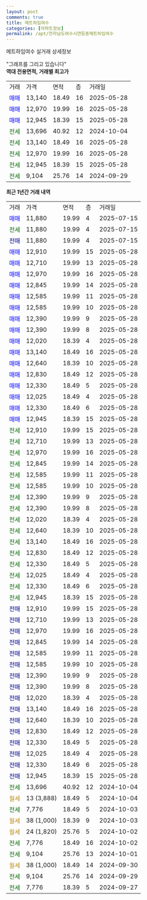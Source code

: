 ```yaml
---
layout: post
comments: true
title: 메트하임여수
categories: [아파트정보]
permalink: /apt/전라남도여수시연등동메트하임여수
---
```


메트하임여수 실거래 상세정보

<script type="text/javascript">
  google.charts.load('current', {'packages':['line', 'corechart']});
  google.charts.setOnLoadCallback(drawChart);

  function drawChart() {
    var data = new google.visualization.DataTable();
    data.addColumn('date', '거래일');
    data.addColumn('number', "매매");
    data.addColumn('number', "전세");
    data.addColumn('number', "전매");

    data.addRows([[new Date(Date.parse("2025-07-15")), 11880, null, null], [new Date(Date.parse("2025-07-15")), null, 11880, null], [new Date(Date.parse("2025-07-15")), null, null, 11880], [new Date(Date.parse("2025-05-28")), 12910, null, null], [new Date(Date.parse("2025-05-28")), 12710, null, null], [new Date(Date.parse("2025-05-28")), 12970, null, null], [new Date(Date.parse("2025-05-28")), 12845, null, null], [new Date(Date.parse("2025-05-28")), 12585, null, null], [new Date(Date.parse("2025-05-28")), 12585, null, null], [new Date(Date.parse("2025-05-28")), 12390, null, null], [new Date(Date.parse("2025-05-28")), 12390, null, null], [new Date(Date.parse("2025-05-28")), 12020, null, null], [new Date(Date.parse("2025-05-28")), 13140, null, null], [new Date(Date.parse("2025-05-28")), 12640, null, null], [new Date(Date.parse("2025-05-28")), 12830, null, null], [new Date(Date.parse("2025-05-28")), 12330, null, null], [new Date(Date.parse("2025-05-28")), 12025, null, null], [new Date(Date.parse("2025-05-28")), 12330, null, null], [new Date(Date.parse("2025-05-28")), 12945, null, null], [new Date(Date.parse("2025-05-28")), null, 12910, null], [new Date(Date.parse("2025-05-28")), null, 12710, null], [new Date(Date.parse("2025-05-28")), null, 12970, null], [new Date(Date.parse("2025-05-28")), null, 12845, null], [new Date(Date.parse("2025-05-28")), null, 12585, null], [new Date(Date.parse("2025-05-28")), null, 12585, null], [new Date(Date.parse("2025-05-28")), null, 12390, null], [new Date(Date.parse("2025-05-28")), null, 12390, null], [new Date(Date.parse("2025-05-28")), null, 12020, null], [new Date(Date.parse("2025-05-28")), null, 12640, null], [new Date(Date.parse("2025-05-28")), null, 13140, null], [new Date(Date.parse("2025-05-28")), null, 12830, null], [new Date(Date.parse("2025-05-28")), null, 12330, null], [new Date(Date.parse("2025-05-28")), null, 12025, null], [new Date(Date.parse("2025-05-28")), null, 12330, null], [new Date(Date.parse("2025-05-28")), null, 12945, null], [new Date(Date.parse("2025-05-28")), null, null, 12910], [new Date(Date.parse("2025-05-28")), null, null, 12710], [new Date(Date.parse("2025-05-28")), null, null, 12970], [new Date(Date.parse("2025-05-28")), null, null, 12845], [new Date(Date.parse("2025-05-28")), null, null, 12585], [new Date(Date.parse("2025-05-28")), null, null, 12585], [new Date(Date.parse("2025-05-28")), null, null, 12390], [new Date(Date.parse("2025-05-28")), null, null, 12390], [new Date(Date.parse("2025-05-28")), null, null, 12020], [new Date(Date.parse("2025-05-28")), null, null, 13140], [new Date(Date.parse("2025-05-28")), null, null, 12640], [new Date(Date.parse("2025-05-28")), null, null, 12830], [new Date(Date.parse("2025-05-28")), null, null, 12330], [new Date(Date.parse("2025-05-28")), null, null, 12025], [new Date(Date.parse("2025-05-28")), null, null, 12330], [new Date(Date.parse("2025-05-28")), null, null, 12945], [new Date(Date.parse("2024-10-04")), null, 13696, null], [new Date(Date.parse("2024-10-04")), null, null, null], [new Date(Date.parse("2024-10-03")), null, 7776, null], [new Date(Date.parse("2024-10-03")), null, null, null], [new Date(Date.parse("2024-10-02")), null, null, null], [new Date(Date.parse("2024-10-02")), null, 7776, null], [new Date(Date.parse("2024-10-01")), null, 9104, null], [new Date(Date.parse("2024-09-30")), null, null, null], [new Date(Date.parse("2024-09-29")), null, 9104, null], [new Date(Date.parse("2024-09-27")), null, 7776, null]]);

    var options = {
      hAxis: {
        format: 'yyyy/MM/dd'
      },    
      lineWidth: 0,
      pointsVisible: true,    
      title: '최근 1년간 유형별 실거래가 분포',
      legend: { position: 'bottom' }
    };

    var formatter = new google.visualization.NumberFormat({pattern:'###,###'} );
    formatter.format(data, 1);
    formatter.format(data, 2);
    
    setTimeout(function() {
        var chart = new google.visualization.LineChart(document.getElementById('columnchart_material'));
        chart.draw(data, (options));
        document.getElementById('loading').style.display = 'none';
    }, 200);
  }
</script>


<div id="loading" style="z-index:20; display: block; margin-left: 0px">"그래프를 그리고 있습니다"</div>
<div id="columnchart_material" style="width: 95%; margin-left: 0px; display: block"></div>
<!-- contents start -->
<b>역대 전용면적, 거래별 최고가</b>
<table class="sortable">
    <tr>
      <td>거래</td>
      <td>가격</td>
      <td>면적</td>
      <td>층</td>
      <td>거래일</td>
    </tr>
        <tr>
          <td><a style="color: blue">매매</a></td>
          <td>13,140</td>
          <td>18.49</td>
          <td>16</td>
          <td>2025-05-28</td>
        </tr>            <tr>
          <td><a style="color: blue">매매</a></td>
          <td>12,970</td>
          <td>19.99</td>
          <td>16</td>
          <td>2025-05-28</td>
        </tr>            <tr>
          <td><a style="color: blue">매매</a></td>
          <td>12,945</td>
          <td>18.39</td>
          <td>15</td>
          <td>2025-05-28</td>
        </tr>        
        <tr>
              <td><a style="color: darkgreen">전세</a></td>
              <td>13,696</td>
              <td>40.92</td>
              <td>12</td>
              <td>2024-10-04</td>
            </tr>            <tr>
              <td><a style="color: darkgreen">전세</a></td>
              <td>13,140</td>
              <td>18.49</td>
              <td>16</td>
              <td>2025-05-28</td>
            </tr>            <tr>
              <td><a style="color: darkgreen">전세</a></td>
              <td>12,970</td>
              <td>19.99</td>
              <td>16</td>
              <td>2025-05-28</td>
            </tr>            <tr>
              <td><a style="color: darkgreen">전세</a></td>
              <td>12,945</td>
              <td>18.39</td>
              <td>15</td>
              <td>2025-05-28</td>
            </tr>            <tr>
              <td><a style="color: darkgreen">전세</a></td>
              <td>9,104</td>
              <td>25.76</td>
              <td>14</td>
              <td>2024-09-29</td>
            </tr>        
    
</table>

<b>최근 1년간 거래 내역</b>

<table class="sortable">
    <tr>
      <td>거래</td>
      <td>가격</td>
      <td>면적</td>
      <td>층</td>
      <td>거래일</td>
    </tr>
    <tr>
      <td><a style="color: blue">매매</a></td>
      <td>11,880</td>
      <td>19.99</td>
      <td>4</td>
      <td>2025-07-15</td>
    </tr>          <tr>
      <td><a style="color: darkgreen">전세</a></td>
      <td>11,880</td>
      <td>19.99</td>
      <td>4</td>
      <td>2025-07-15</td>
    </tr>          <tr>
      <td><a style="color: darkblue">전매</a></td>
      <td>11,880</td>
      <td>19.99</td>
      <td>4</td>
      <td>2025-07-15</td>
    </tr>          <tr>
      <td><a style="color: blue">매매</a></td>
      <td>12,910</td>
      <td>19.99</td>
      <td>15</td>
      <td>2025-05-28</td>
    </tr>          <tr>
      <td><a style="color: blue">매매</a></td>
      <td>12,710</td>
      <td>19.99</td>
      <td>13</td>
      <td>2025-05-28</td>
    </tr>          <tr>
      <td><a style="color: blue">매매</a></td>
      <td>12,970</td>
      <td>19.99</td>
      <td>16</td>
      <td>2025-05-28</td>
    </tr>          <tr>
      <td><a style="color: blue">매매</a></td>
      <td>12,845</td>
      <td>19.99</td>
      <td>14</td>
      <td>2025-05-28</td>
    </tr>          <tr>
      <td><a style="color: blue">매매</a></td>
      <td>12,585</td>
      <td>19.99</td>
      <td>11</td>
      <td>2025-05-28</td>
    </tr>          <tr>
      <td><a style="color: blue">매매</a></td>
      <td>12,585</td>
      <td>19.99</td>
      <td>10</td>
      <td>2025-05-28</td>
    </tr>          <tr>
      <td><a style="color: blue">매매</a></td>
      <td>12,390</td>
      <td>19.99</td>
      <td>9</td>
      <td>2025-05-28</td>
    </tr>          <tr>
      <td><a style="color: blue">매매</a></td>
      <td>12,390</td>
      <td>19.99</td>
      <td>8</td>
      <td>2025-05-28</td>
    </tr>          <tr>
      <td><a style="color: blue">매매</a></td>
      <td>12,020</td>
      <td>18.39</td>
      <td>4</td>
      <td>2025-05-28</td>
    </tr>          <tr>
      <td><a style="color: blue">매매</a></td>
      <td>13,140</td>
      <td>18.49</td>
      <td>16</td>
      <td>2025-05-28</td>
    </tr>          <tr>
      <td><a style="color: blue">매매</a></td>
      <td>12,640</td>
      <td>18.39</td>
      <td>10</td>
      <td>2025-05-28</td>
    </tr>          <tr>
      <td><a style="color: blue">매매</a></td>
      <td>12,830</td>
      <td>18.49</td>
      <td>12</td>
      <td>2025-05-28</td>
    </tr>          <tr>
      <td><a style="color: blue">매매</a></td>
      <td>12,330</td>
      <td>18.49</td>
      <td>5</td>
      <td>2025-05-28</td>
    </tr>          <tr>
      <td><a style="color: blue">매매</a></td>
      <td>12,025</td>
      <td>18.49</td>
      <td>4</td>
      <td>2025-05-28</td>
    </tr>          <tr>
      <td><a style="color: blue">매매</a></td>
      <td>12,330</td>
      <td>18.49</td>
      <td>6</td>
      <td>2025-05-28</td>
    </tr>          <tr>
      <td><a style="color: blue">매매</a></td>
      <td>12,945</td>
      <td>18.39</td>
      <td>15</td>
      <td>2025-05-28</td>
    </tr>          <tr>
      <td><a style="color: darkgreen">전세</a></td>
      <td>12,910</td>
      <td>19.99</td>
      <td>15</td>
      <td>2025-05-28</td>
    </tr>          <tr>
      <td><a style="color: darkgreen">전세</a></td>
      <td>12,710</td>
      <td>19.99</td>
      <td>13</td>
      <td>2025-05-28</td>
    </tr>          <tr>
      <td><a style="color: darkgreen">전세</a></td>
      <td>12,970</td>
      <td>19.99</td>
      <td>16</td>
      <td>2025-05-28</td>
    </tr>          <tr>
      <td><a style="color: darkgreen">전세</a></td>
      <td>12,845</td>
      <td>19.99</td>
      <td>14</td>
      <td>2025-05-28</td>
    </tr>          <tr>
      <td><a style="color: darkgreen">전세</a></td>
      <td>12,585</td>
      <td>19.99</td>
      <td>11</td>
      <td>2025-05-28</td>
    </tr>          <tr>
      <td><a style="color: darkgreen">전세</a></td>
      <td>12,585</td>
      <td>19.99</td>
      <td>10</td>
      <td>2025-05-28</td>
    </tr>          <tr>
      <td><a style="color: darkgreen">전세</a></td>
      <td>12,390</td>
      <td>19.99</td>
      <td>9</td>
      <td>2025-05-28</td>
    </tr>          <tr>
      <td><a style="color: darkgreen">전세</a></td>
      <td>12,390</td>
      <td>19.99</td>
      <td>8</td>
      <td>2025-05-28</td>
    </tr>          <tr>
      <td><a style="color: darkgreen">전세</a></td>
      <td>12,020</td>
      <td>18.39</td>
      <td>4</td>
      <td>2025-05-28</td>
    </tr>          <tr>
      <td><a style="color: darkgreen">전세</a></td>
      <td>12,640</td>
      <td>18.39</td>
      <td>10</td>
      <td>2025-05-28</td>
    </tr>          <tr>
      <td><a style="color: darkgreen">전세</a></td>
      <td>13,140</td>
      <td>18.49</td>
      <td>16</td>
      <td>2025-05-28</td>
    </tr>          <tr>
      <td><a style="color: darkgreen">전세</a></td>
      <td>12,830</td>
      <td>18.49</td>
      <td>12</td>
      <td>2025-05-28</td>
    </tr>          <tr>
      <td><a style="color: darkgreen">전세</a></td>
      <td>12,330</td>
      <td>18.49</td>
      <td>5</td>
      <td>2025-05-28</td>
    </tr>          <tr>
      <td><a style="color: darkgreen">전세</a></td>
      <td>12,025</td>
      <td>18.49</td>
      <td>4</td>
      <td>2025-05-28</td>
    </tr>          <tr>
      <td><a style="color: darkgreen">전세</a></td>
      <td>12,330</td>
      <td>18.49</td>
      <td>6</td>
      <td>2025-05-28</td>
    </tr>          <tr>
      <td><a style="color: darkgreen">전세</a></td>
      <td>12,945</td>
      <td>18.39</td>
      <td>15</td>
      <td>2025-05-28</td>
    </tr>          <tr>
      <td><a style="color: darkblue">전매</a></td>
      <td>12,910</td>
      <td>19.99</td>
      <td>15</td>
      <td>2025-05-28</td>
    </tr>          <tr>
      <td><a style="color: darkblue">전매</a></td>
      <td>12,710</td>
      <td>19.99</td>
      <td>13</td>
      <td>2025-05-28</td>
    </tr>          <tr>
      <td><a style="color: darkblue">전매</a></td>
      <td>12,970</td>
      <td>19.99</td>
      <td>16</td>
      <td>2025-05-28</td>
    </tr>          <tr>
      <td><a style="color: darkblue">전매</a></td>
      <td>12,845</td>
      <td>19.99</td>
      <td>14</td>
      <td>2025-05-28</td>
    </tr>          <tr>
      <td><a style="color: darkblue">전매</a></td>
      <td>12,585</td>
      <td>19.99</td>
      <td>11</td>
      <td>2025-05-28</td>
    </tr>          <tr>
      <td><a style="color: darkblue">전매</a></td>
      <td>12,585</td>
      <td>19.99</td>
      <td>10</td>
      <td>2025-05-28</td>
    </tr>          <tr>
      <td><a style="color: darkblue">전매</a></td>
      <td>12,390</td>
      <td>19.99</td>
      <td>9</td>
      <td>2025-05-28</td>
    </tr>          <tr>
      <td><a style="color: darkblue">전매</a></td>
      <td>12,390</td>
      <td>19.99</td>
      <td>8</td>
      <td>2025-05-28</td>
    </tr>          <tr>
      <td><a style="color: darkblue">전매</a></td>
      <td>12,020</td>
      <td>18.39</td>
      <td>4</td>
      <td>2025-05-28</td>
    </tr>          <tr>
      <td><a style="color: darkblue">전매</a></td>
      <td>13,140</td>
      <td>18.49</td>
      <td>16</td>
      <td>2025-05-28</td>
    </tr>          <tr>
      <td><a style="color: darkblue">전매</a></td>
      <td>12,640</td>
      <td>18.39</td>
      <td>10</td>
      <td>2025-05-28</td>
    </tr>          <tr>
      <td><a style="color: darkblue">전매</a></td>
      <td>12,830</td>
      <td>18.49</td>
      <td>12</td>
      <td>2025-05-28</td>
    </tr>          <tr>
      <td><a style="color: darkblue">전매</a></td>
      <td>12,330</td>
      <td>18.49</td>
      <td>5</td>
      <td>2025-05-28</td>
    </tr>          <tr>
      <td><a style="color: darkblue">전매</a></td>
      <td>12,025</td>
      <td>18.49</td>
      <td>4</td>
      <td>2025-05-28</td>
    </tr>          <tr>
      <td><a style="color: darkblue">전매</a></td>
      <td>12,330</td>
      <td>18.49</td>
      <td>6</td>
      <td>2025-05-28</td>
    </tr>          <tr>
      <td><a style="color: darkblue">전매</a></td>
      <td>12,945</td>
      <td>18.39</td>
      <td>15</td>
      <td>2025-05-28</td>
    </tr>          <tr>
      <td><a style="color: darkgreen">전세</a></td>
      <td>13,696</td>
      <td>40.92</td>
      <td>12</td>
      <td>2024-10-04</td>
    </tr>          <tr>
      <td><a style="color: darkgoldenrod">월세</a></td>
      <td>13 (3,888)</td>
      <td>18.49</td>
      <td>5</td>
      <td>2024-10-04</td>
    </tr>          <tr>
      <td><a style="color: darkgreen">전세</a></td>
      <td>7,776</td>
      <td>18.49</td>
      <td>5</td>
      <td>2024-10-03</td>
    </tr>          <tr>
      <td><a style="color: darkgoldenrod">월세</a></td>
      <td>38 (1,000)</td>
      <td>18.39</td>
      <td>9</td>
      <td>2024-10-03</td>
    </tr>          <tr>
      <td><a style="color: darkgoldenrod">월세</a></td>
      <td>24 (1,820)</td>
      <td>25.76</td>
      <td>5</td>
      <td>2024-10-02</td>
    </tr>          <tr>
      <td><a style="color: darkgreen">전세</a></td>
      <td>7,776</td>
      <td>18.49</td>
      <td>16</td>
      <td>2024-10-02</td>
    </tr>          <tr>
      <td><a style="color: darkgreen">전세</a></td>
      <td>9,104</td>
      <td>25.76</td>
      <td>13</td>
      <td>2024-10-01</td>
    </tr>          <tr>
      <td><a style="color: darkgoldenrod">월세</a></td>
      <td>38 (1,000)</td>
      <td>18.49</td>
      <td>14</td>
      <td>2024-09-30</td>
    </tr>          <tr>
      <td><a style="color: darkgreen">전세</a></td>
      <td>9,104</td>
      <td>25.76</td>
      <td>14</td>
      <td>2024-09-29</td>
    </tr>          <tr>
      <td><a style="color: darkgreen">전세</a></td>
      <td>7,776</td>
      <td>18.39</td>
      <td>5</td>
      <td>2024-09-27</td>
    </tr>      </table>
<!-- contents end -->    

